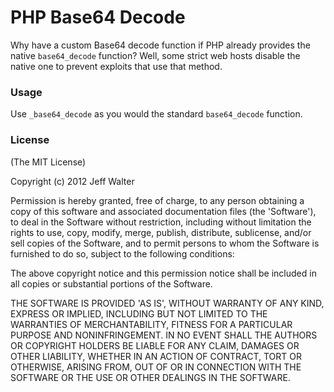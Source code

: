 # PHP Base64 Decode

Why have a custom Base64 decode function if PHP already provides the native `base64_decode` function? Well, some strict web hosts disable the native one to prevent exploits that use that method.

### Usage

Use `_base64_decode` as you would the standard `base64_decode` function.

### License 

(The MIT License)

Copyright (c) 2012 Jeff Walter

Permission is hereby granted, free of charge, to any person obtaining
a copy of this software and associated documentation files (the
'Software'), to deal in the Software without restriction, including
without limitation the rights to use, copy, modify, merge, publish,
distribute, sublicense, and/or sell copies of the Software, and to
permit persons to whom the Software is furnished to do so, subject to
the following conditions:

The above copyright notice and this permission notice shall be
included in all copies or substantial portions of the Software.

THE SOFTWARE IS PROVIDED 'AS IS', WITHOUT WARRANTY OF ANY KIND,
EXPRESS OR IMPLIED, INCLUDING BUT NOT LIMITED TO THE WARRANTIES OF
MERCHANTABILITY, FITNESS FOR A PARTICULAR PURPOSE AND NONINFRINGEMENT.
IN NO EVENT SHALL THE AUTHORS OR COPYRIGHT HOLDERS BE LIABLE FOR ANY
CLAIM, DAMAGES OR OTHER LIABILITY, WHETHER IN AN ACTION OF CONTRACT,
TORT OR OTHERWISE, ARISING FROM, OUT OF OR IN CONNECTION WITH THE
SOFTWARE OR THE USE OR OTHER DEALINGS IN THE SOFTWARE.